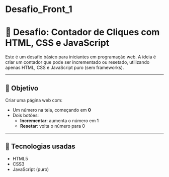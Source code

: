 # Desafio_Front_1

# 🚀 Desafio: Contador de Cliques com HTML, CSS e JavaScript

Este é um desafio básico para iniciantes em programação web. A ideia é criar um contador que pode ser incrementado ou resetado, utilizando apenas HTML, CSS e JavaScript puro (sem frameworks).

---

## 🎯 Objetivo

Criar uma página web com:

- Um número na tela, começando em **0**
- Dois botões:
  - **Incrementar**: aumenta o número em 1
  - **Resetar**: volta o número para 0

---

## 🧠 Tecnologias usadas

- HTML5
- CSS3
- JavaScript (puro)

